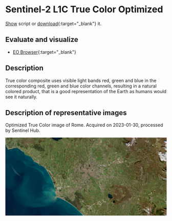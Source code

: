 # Sentinel-2 L1C True Color Optimized
<a href="#" id='togglescript'>Show</a> script or [download](script.js){:target="_blank"} it.
<div id='script_view' style="display:none">
{% highlight javascript %}
{% include_relative script.js %}
{% endhighlight %}
</div>

## Evaluate and visualize

- [EO Browser](https://sentinelshare.page.link/VdxC){:target="_blank"}   

## Description

True color composite uses visible light bands red, green and blue in the corresponding red, green and blue color channels, resulting in a natural colored product, that is a good representation of the Earth as humans would see it naturally.

## Description of representative images

Optimized True Color image of Rome. Acquired on 2023-01-30, processed by Sentinel Hub. 

![S2-L2A True Color Optimized](fig/fig1.png)